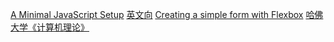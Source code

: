 [A Minimal JavaScript Setup](https://css-tricks.com/a-minimal-javascript-setup/)
[英文向](https://juejin.im/post/5bb9aed1e51d451a3f4c3923)
[Creating a simple form with Flexbox](https://zellwk.com/blog/simple-form-with-flexbox/)
[哈佛大学《计算机理论》](https://introtcs.org/public/index.html)
